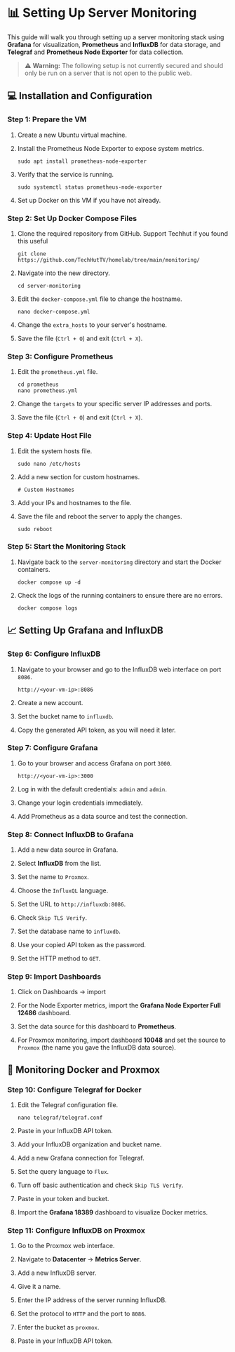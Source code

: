 # 📊 Setting Up Server Monitoring

This guide will walk you through setting up a server monitoring stack using **Grafana** for visualization, **Prometheus** and **InfluxDB** for data storage, and **Telegraf** and **Prometheus Node Exporter** for data collection.

> ⚠️ **Warning:** The following setup is not currently secured and should only be run on a server that is not open to the public web.

## 💻 Installation and Configuration

### Step 1: Prepare the VM

1. Create a new Ubuntu virtual machine.

2. Install the Prometheus Node Exporter to expose system metrics.

   ```
   sudo apt install prometheus-node-exporter
   ```

3. Verify that the service is running.

   ```
   sudo systemctl status prometheus-node-exporter
   ```

4. Set up Docker on this VM if you have not already.

### Step 2: Set Up Docker Compose Files

1. Clone the required repository from GitHub.  Support Techhut if you found this useful

   ```
   git clone https://github.com/TechHutTV/homelab/tree/main/monitoring/
   ```

2. Navigate into the new directory.

   ```
   cd server-monitoring
   ```

3. Edit the `docker-compose.yml` file to change the hostname.

   ```
   nano docker-compose.yml
   ```

4. Change the `extra_hosts` to your server's hostname.

5. Save the file (`Ctrl + O`) and exit (`Ctrl + X`).

### Step 3: Configure Prometheus

1. Edit the `prometheus.yml` file.

   ```
   cd prometheus
   nano prometheus.yml
   ```

2. Change the `targets` to your specific server IP addresses and ports.

3. Save the file (`Ctrl + O`) and exit (`Ctrl + X`).

### Step 4: Update Host File

1. Edit the system hosts file.

   ```
   sudo nano /etc/hosts
   ```

2. Add a new section for custom hostnames.

   ```
   # Custom Hostnames
   ```

3. Add your IPs and hostnames to the file.

4. Save the file and reboot the server to apply the changes.

   ```
   sudo reboot
   ```

### Step 5: Start the Monitoring Stack

1. Navigate back to the `server-monitoring` directory and start the Docker containers.

   ```
   docker compose up -d
   ```

2. Check the logs of the running containers to ensure there are no errors.

   ```
   docker compose logs
   ```

## 📈 Setting Up Grafana and InfluxDB

### Step 6: Configure InfluxDB

1. Navigate to your browser and go to the InfluxDB web interface on port `8086`.

   ```
   http://<your-vm-ip>:8086
   ```

2. Create a new account.

3. Set the bucket name to `influxdb`.

4. Copy the generated API token, as you will need it later.

### Step 7: Configure Grafana

1. Go to your browser and access Grafana on port `3000`.

   ```
   http://<your-vm-ip>:3000
   ```

2. Log in with the default credentials: `admin` and `admin`.

3. Change your login credentials immediately.

4. Add Prometheus as a data source and test the connection.

### Step 8: Connect InfluxDB to Grafana

1. Add a new data source in Grafana.

2. Select **InfluxDB** from the list.

3. Set the name to `Proxmox`.

4. Choose the `InfluxQL` language.

5. Set the URL to `http://influxdb:8086`.

6. Check `Skip TLS Verify`.

7. Set the database name to `influxdb`.

8. Use your copied API token as the password.

9. Set the HTTP method to `GET`.

### Step 9: Import Dashboards

1. Click on Dashboards -> import

2. For the Node Exporter metrics, import the **Grafana Node Exporter Full 12486** dashboard.

3. Set the data source for this dashboard to **Prometheus**.

4. For Proxmox monitoring, import dashboard **10048** and set the source to `Proxmox` (the name you gave the InfluxDB data source).

## 🐳 Monitoring Docker and Proxmox

### Step 10: Configure Telegraf for Docker

1. Edit the Telegraf configuration file.

   ```
   nano telegraf/telegraf.conf
   ```

2. Paste in your InfluxDB API token.

3. Add your InfluxDB organization and bucket name.

4. Add a new Grafana connection for Telegraf.

5. Set the query language to `Flux`.

6. Turn off basic authentication and check `Skip TLS Verify`.

7. Paste in your token and bucket.

8. Import the **Grafana 18389** dashboard to visualize Docker metrics.

### Step 11: Configure InfluxDB on Proxmox

1. Go to the Proxmox web interface.

2. Navigate to **Datacenter** -> **Metrics Server**.

3. Add a new InfluxDB server.

4. Give it a name.

5. Enter the IP address of the server running InfluxDB.

6. Set the protocol to `HTTP` and the port to `8086`.

7. Enter the bucket as `proxmox`.

8. Paste in your InfluxDB API token.
